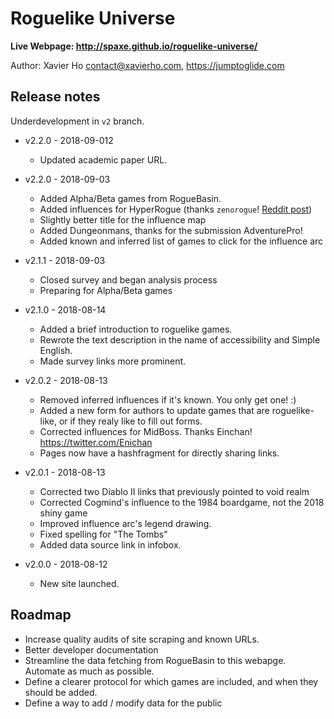 # Roguelike Universe

**Live Webpage: http://spaxe.github.io/roguelike-universe/**

Author: Xavier Ho <contact@xavierho.com>, https://jumptoglide.com

## Release notes
 Underdevelopment in `v2` branch.

 * v2.2.0 - 2018-09-012
   * Updated academic paper URL.

 * v2.2.0 - 2018-09-03
   * Added Alpha/Beta games from RogueBasin.
   * Added influences for HyperRogue (thanks `zenorogue`! [Reddit post](https://www.reddit.com/r/roguelikes/comments/96sjzz/a_visualisation_of_roguelike_ancestryinfluence/e43t7o4))
   * Slightly better title for the influence map
   * Added Dungeonmans, thanks for the submission AdventurePro!
   * Added known and inferred list of games to click for the influence arc

 * v2.1.1 - 2018-09-03
   * Closed survey and began analysis process
   * Preparing for Alpha/Beta games

 * v2.1.0 - 2018-08-14
   * Added a brief introduction to roguelike games.
   * Rewrote the text description in the name of accessibility and Simple English.
   * Made survey links more prominent.

 * v2.0.2 - 2018-08-13
   * Removed inferred influences if it's known. You only get one! :)
   * Added a new form for authors to update games that are roguelike-like, or if they realy like to fill out forms.
   * Corrected influences for MidBoss. Thanks Einchan! https://twitter.com/Enichan
   * Pages now have a hashfragment for directly sharing links.

 * v2.0.1 - 2018-08-13
   * Corrected two Diablo II links that previously pointed to void realm
   * Corrected Cogmind's influence to the 1984 boardgame, not the 2018 shiny game
   * Improved influence arc's legend drawing.
   * Fixed spelling for "The Tombs"
   * Added data source link in infobox.

 * v2.0.0 - 2018-08-12
   * New site launched.

## Roadmap
 * Increase quality audits of site scraping and known URLs.
 * Better developer documentation
 * Streamline the data fetching from RogueBasin to this webapge. Automate as much as possible.
 * Define a clearer protocol for which games are included, and when they should be added.
 * Define a way to add / modify data for the public

